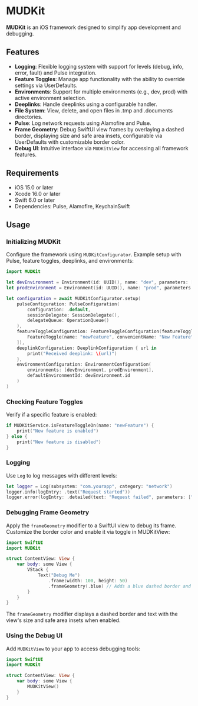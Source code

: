 # MUDKit

**MUDKit** is an iOS framework designed to simplify app development and debugging.

## Features

- **Logging**: Flexible logging system with support for levels (debug, info, error, fault) and Pulse integration.
- **Feature Toggles**: Manage app functionality with the ability to override settings via UserDefaults.
- **Environments**: Support for multiple environments (e.g., dev, prod) with active environment selection.
- **Deeplinks**: Handle deeplinks using a configurable handler.
- **File System**: View, delete, and open files in .tmp and .documents directories.
- **Pulse**: Log network requests using Alamofire and Pulse.
- **Frame Geometry**: Debug SwiftUI view frames by overlaying a dashed border, displaying size and safe area insets, configurable via UserDefaults with customizable border color.
- **Debug UI**: Intuitive interface via `MUDKitView` for accessing all framework features.

## Requirements

- iOS 15.0 or later
- Xcode 16.0 or later
- Swift 6.0 or later
- Dependencies: Pulse, Alamofire, KeychainSwift

## Usage

### Initializing MUDKit

Configure the framework using `MUDKitConfigurator`. Example setup with Pulse, feature toggles, deeplinks, and environments:

```swift
import MUDKit

let devEnvironment = Environment(id: UUID(), name: "dev", parameters: ["api": "https://dev.api.com"])
let prodEnvironment = Environment(id: UUID(), name: "prod", parameters: ["api": "https://prod.api.com"])

let configuration = await MUDKitConfigurator.setup(
    pulseConfiguration: PulseConfiguration(
        configuration: .default,
        sessionDelegate: SessionDelegate(),
        delegateQueue: OperationQueue()
    ),
    featureToggleConfiguration: FeatureToggleConfiguration(featureToggles: [
        FeatureToggle(name: "newFeature", convenientName: "New Feature", isEnabled: false)
    ]),
    deeplinkConfiguration: DeeplinkConfiguration { url in
        print("Received deeplink: \(url)")
    },
    environmentConfiguration: EnvironmentConfiguration(
        environments: [devEnvironment, prodEnvironment],
        defaultEnvironmentId: devEnvironment.id
    )
)
```

### Checking Feature Toggles

Verify if a specific feature is enabled:

```swift
if MUDKitService.isFeatureToggleOn(name: "newFeature") {
    print("New feature is enabled")
} else {
    print("New feature is disabled")
}
```

### Logging

Use `Log` to log messages with different levels:

```swift
let logger = Log(subsystem: "com.yourapp", category: "network")
logger.info(logEntry: .text("Request started"))
logger.error(logEntry: .detailed(text: "Request failed", parameters: ["code": 404]))
```

### Debugging Frame Geometry

Apply the `frameGeometry` modifier to a SwiftUI view to debug its frame. Customize the border color and enable it via toggle in MUDKitView:

```swift
import SwiftUI
import MUDKit

struct ContentView: View {
    var body: some View {
        VStack {
            Text("Debug Me")
                .frame(width: 100, height: 50)
                .frameGeometry(.blue) // Adds a blue dashed border and size info
        }
    }
}
```

The `frameGeometry` modifier displays a dashed border and text with the view's size and safe area insets when enabled.

### Using the Debug UI

Add `MUDKitView` to your app to access debugging tools:

```swift
import SwiftUI
import MUDKit

struct ContentView: View {
    var body: some View {
        MUDKitView()
    }
}
```

